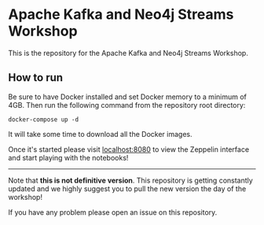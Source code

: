 # Apache Kafka and Neo4j Streams Workshop

This is the repository for the Apache Kafka and Neo4j Streams Workshop.

## How to run

Be sure to have Docker installed and set Docker memory to a minimum of 4GB. Then run the following command from the repository root directory:

```
docker-compose up -d
```

It will take some time to download all the Docker images. 

Once it's started please visit [localhost:8080](http://localhost:8080) to view the Zeppelin interface and start playing with the notebooks!

---

Note that **this is not definitive version**. This repository is getting constantly updated and we highly suggest you to pull the new version the day of the workshop!

If you have any problem please open an issue on this repository.
